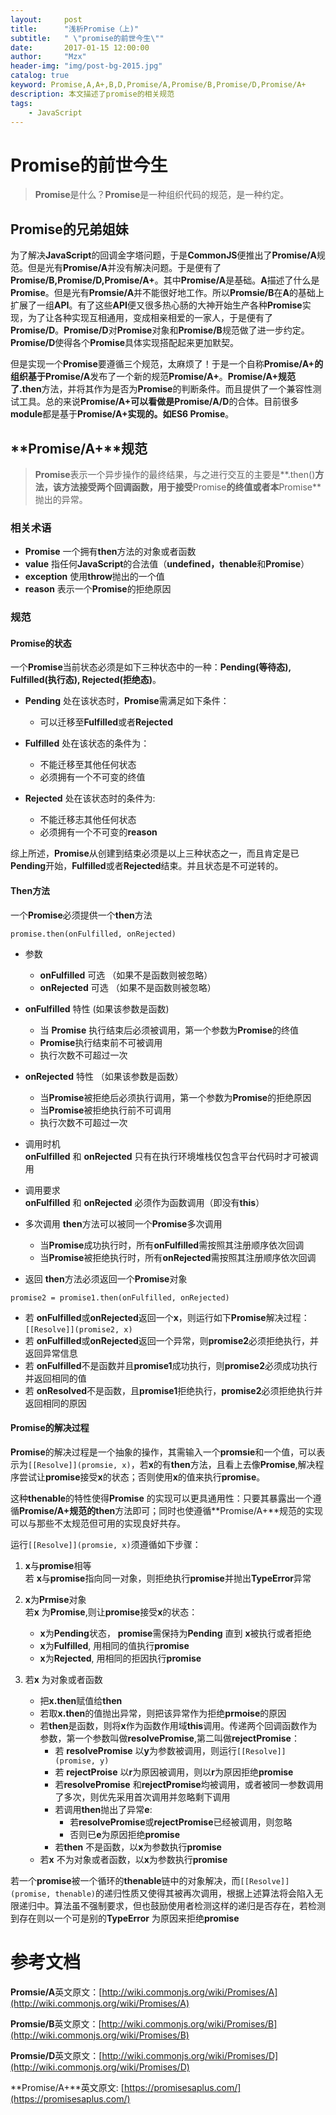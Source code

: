 ```yaml
---
layout:     post
title:      "浅析Promise（上)"
subtitle:   " \"promise的前世今生\""
date:       2017-01-15 12:00:00
author:     "Mzx"
header-img: "img/post-bg-2015.jpg"
catalog: true
keyword: Promise,A,A+,B,D,Promise/A,Promise/B,Promise/D,Promise/A+
description: 本文描述了promise的相关规范
tags:
    - JavaScript
---
```



# **Promise**的前世今生  

> **Promise**是什么？**Promise**是一种组织代码的规范，是一种约定。  

## **Promise**的兄弟姐妹  
为了解决**JavaScript**的回调金字塔问题，于是**CommonJS**便推出了**Promise/A**规范。但是光有**Promise/A**并没有解决问题。于是便有了**Promise/B,Promise/D,Promise/A+**。其中**Promise/A**是基础。**A**描述了什么是**Promise**。但是光有**Promsie/A**并不能很好地工作。所以**Promsie/B**在**A**的基础上扩展了一组**API**。有了这些**API**便又很多热心肠的大神开始生产各种**Promise**实现，为了让各种实现互相通用，变成相亲相爱的一家人，于是便有了**Promise/D**。**Promise/D**对**Promise**对象和**Promise/B**规范做了进一步约定。**Promise/D**使得各个**Promise**具体实现搭配起来更加默契。  

但是实现一个**Promise**要遵循三个规范，太麻烦了！于是一个自称**Promise/A+**的组织基于**Promise/A**发布了一个新的规范**Promise/A+**。**Promise/A+**规范了**.then**方法，并将其作为是否为**Promise**的判断条件。而且提供了一个兼容性测试工具。总的来说**Promise/A+**可以看做是**Promise/A/D**的合体。目前很多**module**都是基于**Promise/A+**实现的。如**ES6 Promise**。 

## **Promise/A+**规范  

> **Promise**表示一个异步操作的最终结果，与之进行交互的主要是**.then()**方法，该方法接受两个回调函数，用于接受**Promise**的终值或者本**Promise**抛出的异常。  

### 相关术语  

* **Promise** 一个拥有**then**方法的对象或者函数
* **value** 指任何**JavaScript**的合法值（**undefined，thenable**和**Promise**）
* **exception** 使用**throw**抛出的一个值
* **reason** 表示一个**Promise**的拒绝原因

### 规范 

#### **Promise**的状态 

一个**Promise**当前状态必须是如下三种状态中的一种：**Pending(等待态), Fulfilled(执行态), Rejected(拒绝态)**。

* **Pending** 处在该状态时，**Promise**需满足如下条件：
	* 可以迁移至**Fulfilled**或者**Rejected**

* **Fulfilled** 处在该状态的条件为：
	* 不能迁移至其他任何状态
	* 必须拥有一个不可变的终值
	
* **Rejected** 处在该状态时的条件为: 
	* 不能迁移志其他任何状态
	* 必须拥有一个不可变的**reason**

综上所述，**Promise**从创建到结束必须是以上三种状态之一，而且肯定是已**Pending**开始，**Fulfilled**或者**Rejected**结束。并且状态是不可逆转的。

#### **Then**方法 

一个**Promise**必须提供一个**then**方法  
 
```promise.then(onFulfilled, onRejected)``` 

* 参数
	* **onFulfilled** 可选 （如果不是函数则被忽略）
	* **onRejected** 可选 （如果不是函数则被忽略）
* **onFulfilled** 特性 (如果该参数是函数)
	* 当 **Promise** 执行结束后必须被调用，第一个参数为**Promise**的终值
	* **Promise**执行结束前不可被调用
	* 执行次数不可超过一次
* **onRejected** 特性 （如果该参数是函数）
	* 当**Promise**被拒绝后必须执行调用，第一个参数为**Promise**的拒绝原因
	* 当**Promise**被拒绝执行前不可调用
	* 执行次数不可超过一次

* 调用时机   
**onFulfilled** 和 **onRejected** 只有在执行环境堆栈仅包含平台代码时才可被调用  
 
* 调用要求  
**onFulfilled** 和 **onRejected** 必须作为函数调用（即没有**this**） 

* 多次调用
**then**方法可以被同一个**Promise**多次调用
	* 当**Promise**成功执行时，所有**onFulfilled**需按照其注册顺序依次回调
	* 当**Promise**被拒绝执行时，所有**onRejected**需按照其注册顺序依次回调

* 返回
**then**方法必须返回一个**Promise**对象  

```promise2 = promise1.then(onFulfilled, onRejected)```

* 若 **onFulfilled**或**onRejected**返回一个**x**，则运行如下**Promise**解决过程： ```[[Resolve]](promise2, x)```
* 若 **onFulfilled**或**onRejected**返回一个异常，则**promise2**必须拒绝执行，并返回异常信息
* 若 **onFulfilled**不是函数并且**promise1**成功执行，则**promise2**必须成功执行并返回相同的值
* 若 **onResolved**不是函数，且**promise1**拒绝执行，**promise2**必须拒绝执行并返回相同的原因  

#### **Promise**的解决过程 

**Promise**的解决过程是一个抽象的操作，其需输入一个**promsie**和一个值，可以表示为```[[Resolve]](promsie, x)```，若**x**的有**then**方法，且看上去像**Promise**,解决程序尝试让**promise**接受**x**的状态；否则使用**x**的值来执行**promise**。  

这种**thenable**的特性使得**Promise** 的实现可以更具通用性：只要其暴露出一个遵循**Promise/A+**规范的**then**方法即可；同时也使遵循**Promise/A+**规范的实现可以与那些不太规范但可用的实现良好共存。 

运行```[[Resolve]](promsie, x)```须遵循如下步骤： 

1. **x**与**promise**相等  
若 **x**与**promise**指向同一对象，则拒绝执行**promise**并抛出**TypeError**异常
2. **x**为**Prmise**对象  
若**x** 为**Promise**,则让**promise**接受**x**的状态：  
	* **x**为**Pending**状态， **promise**需保持为**Pending** 直到 **x**被执行或者拒绝
	* **x**为**Fulfilled**, 用相同的值执行**promise**
	* **x**为**Rejected**, 用相同的拒因执行**promise**  

3. 若**x** 为对象或者函数
	* 把**x.then**赋值给**then**
	* 若取**x.then**的值抛出异常，则把该异常作为拒绝**prmoise**的原因
	* 若**then**是函数，则将**x**作为函数作用域**this**调用。传递两个回调函数作为参数，第一个参数叫做**resolvePromise**,第二叫做**rejectPromise**：
		* 若 **resolvePromise** 以**y**为参数被调用，则运行```[[Resolve]](promise, y)```
		* 若 **rejectProise** 以**r**为原因被调用，则以**r**为原因拒绝**promise**
		* 若**resolvePromise** 和**rejectPromise**均被调用，或者被同一参数调用了多次，则优先采用首次调用并忽略剩下调用
		* 若调用**then**抛出了异常**e**:
			* 若**resolvePromise**或**rejectPromise**已经被调用，则忽略
			* 否则已**e**为原因拒绝**promise**
		* 若**then** 不是函数，以**x**为参数执行**promise**
	* 若**x** 不为对象或者函数，以**x**为参数执行**promise**

若一个**promise**被一个循环的**thenable**链中的对象解决，而```[[Resolve]](promise, thenable)```的递归性质又使得其被再次调用，根据上述算法将会陷入无限递归中。算法虽不强制要求，但也鼓励使用者检测这样的递归是否存在，若检测到存在则以一个可是别的**TypeError** 为原因来拒绝**promise**  

# 参考文档  
**Promsie/A**英文原文：[http://wiki.commonjs.org/wiki/Promises/A](http://wiki.commonjs.org/wiki/Promises/A)  

**Promsie/B**英文原文：[http://wiki.commonjs.org/wiki/Promises/B](http://wiki.commonjs.org/wiki/Promises/B) 

**Promsie/D**英文原文：[http://wiki.commonjs.org/wiki/Promises/D](http://wiki.commonjs.org/wiki/Promises/D) 

**Promise/A+**英文原文: [https://promisesaplus.com/](https://promisesaplus.com/)
